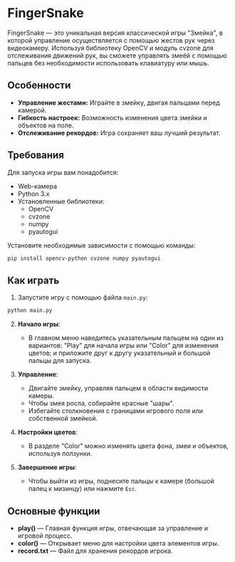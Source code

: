 # **FingerSnake**

FingerSnake — это уникальная версия классической игры "Змейка", в которой управление осуществляется с помощью жестов рук через видеокамеру. Используя библиотеку OpenCV и модуль cvzone для отслеживания движений рук, вы сможете управлять змеёй с помощью пальцев без необходимости использовать клавиатуру или мышь.

## **Особенности**

- **Управление жестами:** Играйте в змейку, двигая пальцами перед камерой.
- **Гибкость настроек:** Возможность изменения цвета змейки и объектов на поле.
- **Отслеживание рекордов:** Игра сохраняет ваш лучший результат.

## **Требования**

Для запуска игры вам понадобится:
- Web-камера
- Python 3.x
- Установленные библиотеки:
  - OpenCV
  - cvzone
  - numpy
  - pyautogui

Установите необходимые зависимости с помощью команды:
```bash
pip install opencv-python cvzone numpy pyautogui
```

## **Как играть**

1. Запустите игру с помощью файла `main.py`:
```bash
python main.py
```

2. **Начало игры**:
    - В главном меню наведитесь указательным пальцем на один из вариантов: "Play" для начала игры или "Color" для изменения цветов; и приложите друг к другу указательный и большой пальцы для запуска.
  
3. **Управление**:
    - Двигайте змейку, управляя пальцем в области видимости камеры.
    - Чтобы змея росла, собирайте красные "шары".
    - Избегайте столкновения с границами игрового поля или собственной змейкой.

4. **Настройки цветов**:
    - В разделе "Color" можно изменять цвета фона, змеи и объектов, используя ползунки.

5. **Завершение игры**:
    - Чтобы выйти из игры, поднесите пальцы к камере (большой палец к мизинцу) или нажмите `Esc`.

## **Основные функции**

- **play()** — Главная функция игры, отвечающая за управление и игровой процесс.
- **color()** — Открывает меню для настройки цвета элементов игры.
- **record.txt** — Файл для хранения рекордов игрока.
